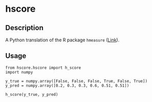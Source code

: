 # hscore

## Description 

A Python translation of the R package `hmeasure` ([Link](https://github.com/canagnos/hmeasure)).

## Usage

``` 
from hscore.hscore import h_score 
import numpy

y_true = numpy.array([False, False, False, True, False, True])
y_pred = numpy.array([0.2, 0.3, 0.3, 0.6, 0.51, 0.51])

h_score(y_true, y_pred)
```
